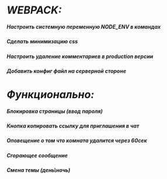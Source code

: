 # ***WEBPACK:***
##### Настроить системную переменную NODE_ENV в командах
##### Сделать минимизацию css
##### Настроить удаление комментариев в production версии
##### Добавить конфиг файл на серверной стороне

# ***Функционально:***
##### Блокировка страницы (ввод пароля)
##### Кнопка копировать ссылку для приглашения в чат
##### Оповещение о том что комната удалится через 60сек
##### Сгорающее сообщение
##### Смена темы (день\ночь)
